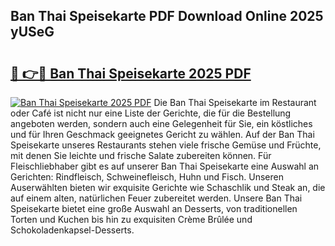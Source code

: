 ## Ban Thai Speisekarte PDF Download Online 2025 yUSeG

# <h2><a href="http://gc9z92.nevu.top/?p=Ban+Thai+Speisekarte">🔗 👉🔴 Ban Thai Speisekarte 2025 PDF</a></h2>

[![Ban Thai Speisekarte 2025 PDF](https://i.imgur.com/dBaPXMq.png)](http://gc9z92.nevu.top/?p=Ban+Thai+Speisekarte)
Die Ban Thai Speisekarte im Restaurant oder Café ist nicht nur eine Liste der Gerichte, die für die Bestellung angeboten werden, sondern auch eine Gelegenheit für Sie, ein köstliches und für Ihren Geschmack geeignetes Gericht zu wählen. Auf der Ban Thai Speisekarte unseres Restaurants stehen viele frische Gemüse und Früchte, mit denen Sie leichte und frische Salate zubereiten können. Für Fleischliebhaber gibt es auf unserer Ban Thai Speisekarte eine Auswahl an Gerichten: Rindfleisch, Schweinefleisch, Huhn und Fisch. Unseren Auserwählten bieten wir exquisite Gerichte wie Schaschlik und Steak an, die auf einem alten, natürlichen Feuer zubereitet werden. Unsere Ban Thai Speisekarte bietet eine große Auswahl an Desserts, von traditionellen Torten und Kuchen bis hin zu exquisiten Crème Brûlée und Schokoladenkapsel-Desserts.
